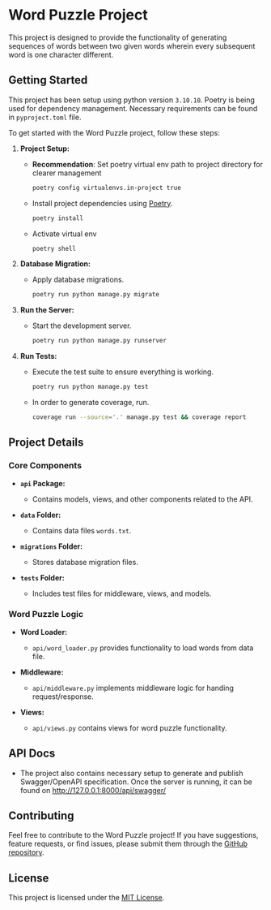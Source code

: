 # Word Puzzle Project

This project is designed to provide the functionality of generating sequences of words between two given words wherein every subsequent word is one character different.

## Getting Started

This project has been setup using python version `3.10.10`. Poetry is being used for dependency management.
Necessary requirements can be found in `pyproject.toml` file.

To get started with the Word Puzzle project, follow these steps:

1. **Project Setup:**
   - **Recommendation**: Set poetry virtual env path to project directory for clearer management

      ```bash
      poetry config virtualenvs.in-project true
      ```

   - Install project dependencies using [Poetry](https://python-poetry.org/).

      ```bash
      poetry install
      ```

   - Activate virtual env

      ```bash
      poetry shell
      ```

2. **Database Migration:**
   - Apply database migrations.

     ```bash
     poetry run python manage.py migrate
     ```

3. **Run the Server:**
   - Start the development server.

     ```bash
     poetry run python manage.py runserver
     ```

4. **Run Tests:**
   - Execute the test suite to ensure everything is working.

     ```bash
     poetry run python manage.py test
     ```

   - In order to generate coverage, run.

     ```bash
     coverage run --source='.' manage.py test && coverage report
     ```

## Project Details

### Core Components

- **`api` Package:**
  - Contains models, views, and other components related to the API.

- **`data` Folder:**
  - Contains data files `words.txt`.

- **`migrations` Folder:**
  - Stores database migration files.

- **`tests` Folder:**
  - Includes test files for middleware, views, and models.

### Word Puzzle Logic

- **Word Loader:**
  - `api/word_loader.py` provides functionality to load words from data file.

- **Middleware:**
  - `api/middleware.py` implements middleware logic for handing request/response.

- **Views:**
  - `api/views.py` contains views for word puzzle functionality.

## API Docs

- The project also contains necessary setup to generate and publish Swagger/OpenAPI specification. Once the server is running, it can be found on <http://127.0.0.1:8000/api/swagger/>

## Contributing

Feel free to contribute to the Word Puzzle project! If you have suggestions, feature requests, or find issues, please submit them through the [GitHub repository](https://github.com/anuragverma65/wordpuzzle).

## License

This project is licensed under the [MIT License](https://opensource.org/license/mit/).
